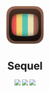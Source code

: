 <div align="center">
    <img src="./Sequel/Ressources/Assets.xcassets/AppIcon_Preview.imageset/AppIcon_Preview@3x.png" width="100px" height="auto">
    <h1>Sequel</h1>
    <a href="https://travis-ci.org/elbracht/sequel"><img src="https://travis-ci.org/elbracht/sequel.svg?branch=master"></a>
    <a href="https://github.com/elbracht/sequel/releases/tag/v0.1.0"><img src="https://img.shields.io/badge/release-v0.1.0-blue.svg"></a>
    <a href="https://github.com/elbracht/sequel/blob/master/LICENSE"><img src="https://img.shields.io/badge/license-MIT-blue.svg"></a>
</div>
